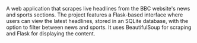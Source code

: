 A web application that scrapes live headlines from the BBC website's news and sports sections. The project features a Flask-based interface where users can view the latest headlines, stored in an SQLite database, with the option to filter between news and sports. It uses BeautifulSoup for scraping and Flask for displaying the content.